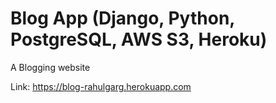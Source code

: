 # Blog App (Django, Python, PostgreSQL, AWS S3, Heroku)
A Blogging website

Link: https://blog-rahulgarg.herokuapp.com
